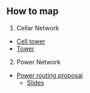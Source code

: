 ## How to map

1. Cellar Network 
  * [Cell tower](http://wiki.openstreetmap.org/wiki/Proposed_features/Telecommunications_tower)
  * [Tower](http://wiki.openstreetmap.org/wiki/Tag:man_made%3Dtower)
2. Power Network
  * [Power routing proposal](http://wiki.openstreetmap.org/wiki/Proposed_features/Power_routing_proposal)
    * [Slides](http://fr.slideshare.net/francoislacombe/cartographie-des-rseaux-de-transport-dnergie-112015)